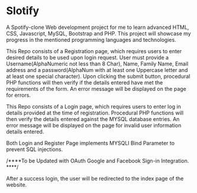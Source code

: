 # Slotify

A Spotify-clone Web development project for me to learn advanced HTML, CSS, Javascript, MySQL, Bootstrap and PHP.
This project will showcase my progress in the mentioned programming languages and technologies.


This Repo consists of a Registration page, which requires users to enter desired details to be used upon login request. User must provide a Username(AlphaNumeric not less than 8 Char), Name, Family Name, Email address and a password(AlphaNum with at least one Uppercase letter and at least one special character). Upon clicking the submit button, procedural PHP functions will then verify if the details entered have met the requirements of the form. An error message will be displayed on the page for errors.


This Repo consists of a Login page, which requires users to enter log in details provided at the time of registration. Procedural PHP functions will then verify the details entered against the MYSQL database entries. An error message will be displayed on the page for invalid  user information details entered.    

Both Login and Register Page implements MYSQLI Bind Parameter to prevent SQL injections.

/****To be Updated with OAuth  Google and Facebook Sign-in Integration. ****/

After a success login, the user will be redirected to the index page of the website. 
